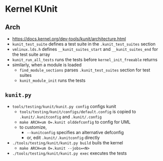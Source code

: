 Kernel KUnit
============

## Arch

- <https://docs.kernel.org/dev-tools/kunit/architecture.html>
- `kunit_test_suite` defines a test suite in the `.kunit_test_suites` section
- `vmlinux.lds.h` defines `__kunit_suites_start` and `__kunit_suites_end` for
  the test suite array
- `kunit_run_all_tests` runs the tests before `kernel_init_freeable` returns
- similarly, when a module is loaded
  - `find_module_sections` parses `.kunit_test_suites` section for test suites
  - `kunit_module_init` runs the tests

## `kunit.py`

- `tools/testing/kunit/kunit.py config` configs kunit
  - `tools/testing/kunit/configs/default.config` is copied to
    `.kunit/.kunitconfig` and `.kunit/.config`
  - `make ARCH=um O=.kunit olddefconfig` to config for UML
  - to customize,
    - `--kunitconfig` specifies an alternative defconfig
    - or, edit `.kunit/.kunitconfig` directly
- `./tools/testing/kunit/kunit.py build` buils the kernel
  - `make ARCH=um O=.kunit --jobs=<N>`
- `./tools/testing/kunit/kunit.py exec` executes the tests
